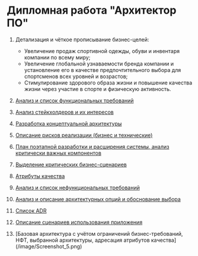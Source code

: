 # Дипломная работа "Архитектор ПО"

1.	Детализация и чёткое прописывание бизнес-целей:
	* Увеличение продаж спортивной одежды, обуви и инвентаря компании по всему миру;
	* Увеличение глобальной узнаваемости бренда компании и установление его в качестве предпочтительного выбора для спортсменов всех уровней и возрастов;
	* Стимулирование здорового образа жизни и повышение качества жизни через участие в спорте и физическую активность. 

2. [Анализ и список функциональных требований](/structure/2.md)
3. [Анализ стейкхолдеров и их интересов](/structure/3.md)
4. [Разработка концептуальной архитектуры](/structure/4.md)
5. [Описание рисков реализации (бизнес и технические)](/structure/5.md)
6. [План поэтапной разработки и расширения системы, анализ критически важных компонентов](/structure/6.md)
7. [Выделение критических бизнес-сценариев](/structure/7.md)
8. [Атрибуты качества](/structure/8.md)
9. [Анализ и список нефункциональных требований](/structure/9.md)
10. [Анализ и описание архитектурных опций и обоснование выбора](/structure/10.md)
11. [Список ADR](/structure/11.md)
12. [Описание сценариев использования приложения](/structure/12.md)
13. [Базовая архитектура с учётом ограничений бизнес-требований, НФТ, выбранной архитектуры, адресация атрибутов качества] (/image/Screenshot_5.png)
